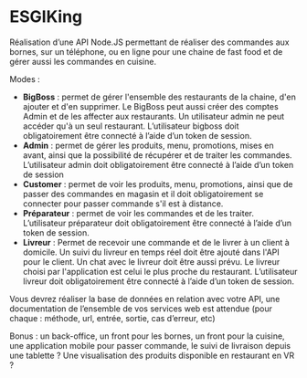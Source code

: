 # ESGIKing #

Réalisation d’une API Node.JS permettant de réaliser des commandes aux bornes, 
sur un téléphone, ou en ligne pour une chaine de fast food et de gérer aussi les commandes en cuisine.

Modes :

- **BigBoss** : permet de gérer l'ensemble des restaurants de la chaine, 
d'en ajouter et d'en supprimer. Le BigBoss peut aussi créer des comptes Admin 
et de les affecter aux restaurants. Un utilisateur admin ne peut accéder qu'à un seul restaurant. 
L’utilisateur bigboss doit obligatoirement être connecté à l’aide d’un token de session.
- **Admin** : permet de gérer les produits, menu, promotions, mises en avant, 
ainsi que la possibilité de récupérer et de traiter les commandes.
L’utilisateur admin doit obligatoirement être connecté à l’aide d’un token de session
- **Customer** : permet de voir les produits, menu, promotions, 
ainsi que de passer des commandes en magasin et il doit obligatoirement 
se connecter pour passer commande s'il est à distance.
- **Préparateur** : permet de voir les commandes et de les traiter. 
L’utilisateur préparateur doit obligatoirement être connecté à l’aide d’un token de session.
- **Livreur** : Permet de recevoir une commande et de le livrer à un client à domicile. 
Un suivi du livreur en temps réel doit être ajouté dans l'API pour le client. 
Un chat avec le livreur doit être aussi prévu.
Le livreur choisi par l'application est celui le plus proche du restaurant.
L’utilisateur livreur doit obligatoirement être connecté à l’aide d’un token de session.

Vous devrez réaliser la base de données en relation avec votre API, 
une documentation de l’ensemble de vos services web est attendue 
(pour chaque : méthode, url, entrée, sortie, cas d’erreur, etc)

Bonus : un back-office, un front pour les bornes, un front pour la cuisine, 
une application mobile pour passer commande, le suivi de livraison depuis une tablette ? 
Une visualisation des produits disponible en restaurant en VR ?